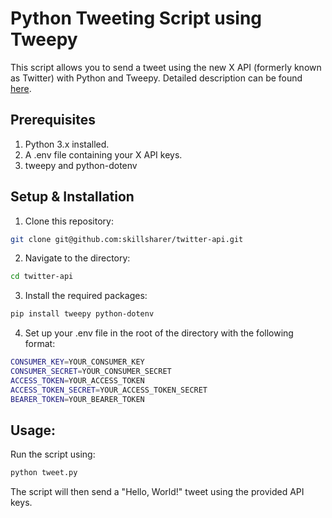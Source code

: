 # Python Tweeting Script using Tweepy

This script allows you to send a tweet using the new X API (formerly known as Twitter) with Python and Tweepy. Detailed description can be found [here](https://skillsharer.medium.com/your-quickstart-guide-to-tweeting-with-python-be3586bda32e).

## Prerequisites

1. Python 3.x installed.
2. A .env file containing your X API keys.
3. tweepy and python-dotenv

## Setup & Installation

1. Clone this repository:
 ```bash
 git clone git@github.com:skillsharer/twitter-api.git
 ```
2. Navigate to the directory:
 ```bash
 cd twitter-api
 ```

3. Install the required packages:
  ```bash
  pip install tweepy python-dotenv
  ```

4. Set up your .env file in the root of the directory with the following format:
  ```bash
  CONSUMER_KEY=YOUR_CONSUMER_KEY
  CONSUMER_SECRET=YOUR_CONSUMER_SECRET
  ACCESS_TOKEN=YOUR_ACCESS_TOKEN
  ACCESS_TOKEN_SECRET=YOUR_ACCESS_TOKEN_SECRET
  BEARER_TOKEN=YOUR_BEARER_TOKEN
  ```

## Usage:

Run the script using:
```bash
python tweet.py
```

The script will then send a "Hello, World!" tweet using the provided API keys.



